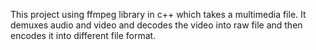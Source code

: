 This project using ffmpeg library in c++ which takes a multimedia file. It demuxes audio and video and decodes the video into raw file and then encodes it into different file format.
